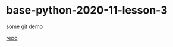 # base-python-2020-11-lesson-3

some git demo

[repo](https://github.com/mahenzon/base-python-2020-11-lesson-3)
